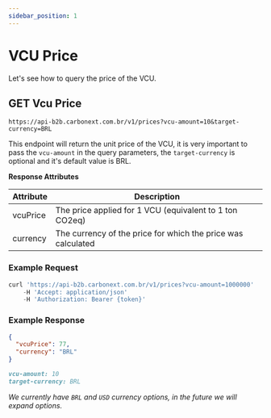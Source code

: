```yaml
---
sidebar_position: 1
---
```


# VCU Price

Let's see how to query the price of the VCU.

## GET Vcu Price

`https://api-b2b.carbonext.com.br/v1/prices?vcu-amount=10&target-currency=BRL`

This endpoint will return the unit price of the VCU, it is very important to pass the `vcu-amount` in the query parameters, the `target-currency` is optional and it's default value is BRL.

**Response Attributes**

Attribute   | Description
--------- | ------
vcuPrice |	The price applied for 1 VCU (equivalent to 1 ton CO2eq)
currency |	The currency of the price for which the price was calculated

### Example Request

```javascript
curl 'https://api-b2b.carbonext.com.br/v1/prices?vcu-amount=1000000'
    -H 'Accept: application/json'
    -H 'Authorization: Bearer {token}'
```

### Example Response

```json
{
  "vcuPrice": 77,
  "currency": "BRL"
}
```

```md title="PARAMS"
vcu-amount: 10
target-currency: BRL
```

_We currently have `BRL` and `USD` currency options, in the future we will expand options._
